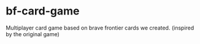 # bf-card-game

Multiplayer card game based on brave frontier cards we created. (inspired by the original game)
